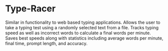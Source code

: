 # Type-Racer
Similar in functionality to web based typing applications. Allows the user to take a typing test using a randomly selected text from a file. Tracks typing speed as well as incorrect words to calculate a final words per minute. Saves best speeds along with statistics including average words per minute, final time, prompt length, and accuracy.
